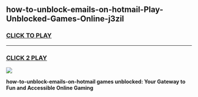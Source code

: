 
## how-to-unblock-emails-on-hotmail-Play-Unblocked-Games-Online-j3zil
<h3>
<a href="https://premium76.site?title=how-to-unblock-emails-on-hotmail&ref=25A">CLICK TO PLAY</a></h3>
<hr>

<h3>
<a href="https://premium76.site?title=how-to-unblock-emails-on-hotmail&ref=25A">CLICK 2 PLAY</a>
  
</h3>

<a href="https://premium76.site?title=how-to-unblock-emails-on-hotmail&ref=25A"><img src="https://clearcache.store/games.png"></a>


**how-to-unblock-emails-on-hotmail games unblocked: Your Gateway to Fun and Accessible Online Gaming**
